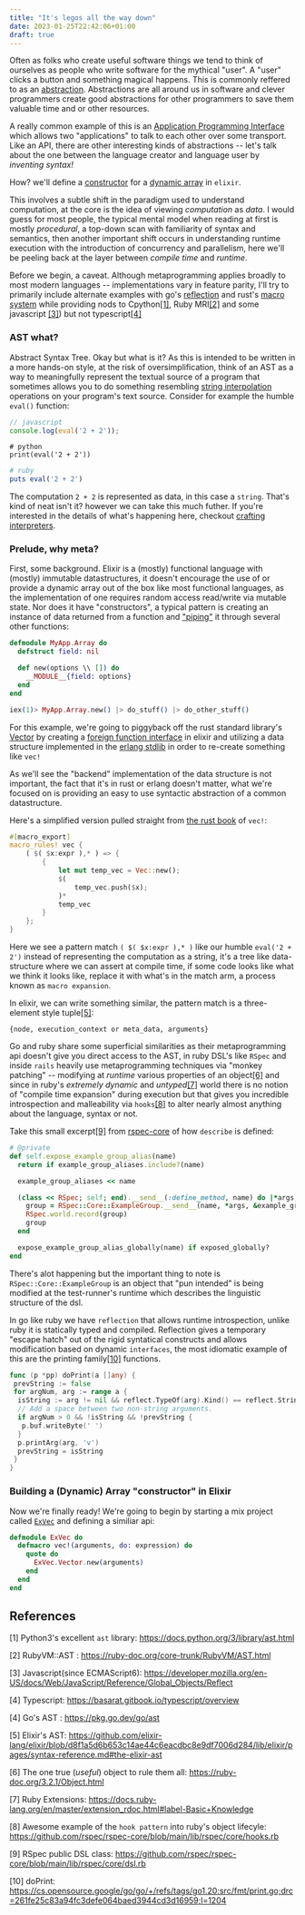 ```yaml
---
title: "It's legos all the way down"
date: 2023-01-25T22:42:06+01:00
draft: true
---
```


Often as folks who create useful software things we tend to think of ourselves as people who write software for the mythical "user". A "user" clicks a button and
something magical happens. This is commonly reffered to as an [abstraction](https://en.wikipedia.org/wiki/Abstraction_(computer_science)).
Abstractions are all around us in software and clever programmers create good abstractions for other programmers to save them valuable time and or other resources.

A really common example of this is an [Application Programming Interface](https://en.wikipedia.org/wiki/API) which allows two "applications" to talk to each other over
some transport. Like an API, there are other interesting kinds of abstractions -- let's talk about the one between the language creator and language user by _inventing
syntax!_

How? we'll define a [constructor](https://en.wikipedia.org/wiki/Constructor_(object-oriented_programming)) for a [dynamic array](https://en.wikipedia.org/wiki/Dynamic_array) in `elixir`.

This involves a subtle shift in the paradigm used to understand computation, at the core is the idea of viewing _computation_ as _data_. I would guess for most people,
the typical mental model when reading at first is mostly _procedural_, a top-down scan with familiarity of syntax and semantics, then another important shift occurs in
understanding runtime execution with the introduction of concurrency and parallelism, here we'll be peeling back at the layer between _compile time_ and _runtime_.

Before we begin, a caveat. Although metaprogramming applies broadly to most modern languages -- implementations vary in feature parity, I'll try to primarily include alternate examples with go's [reflection](https://go.dev/blog/laws-of-reflection) and rust's [macro system](https://doc.rust-lang.org/book/ch19-06-macros.html) while providing nods to Cpython[[1]](#references), Ruby MRI[[2]](#references) and some javascript [[3]](#references)) but not typescript[[4]](#references)

### AST what?

Abstract Syntax Tree. Okay but what is it? As this is intended to be written in a more hands-on style, at the risk
of oversimplification, think of an AST as a way to meaningfully represent the textual source of a program that sometimes allows you to do something resembling [string interpolation](https://en.wikipedia.org/wiki/String_interpolation) operations on your program's text source. Consider for example the humble `eval()` function:

```javascript
// javascript
console.log(eval('2 + 2'));
```

```python3
# python
print(eval('2 + 2'))
```

```ruby
# ruby
puts eval('2 + 2')
```

The computation `2 + 2` is represented as data, in this case a `string`. That's kind of neat isn't it? however we can take this much futher.
If you're interested in the details of what's happening here, checkout [crafting interpreters](https://craftinginterpreters.com/).

### Prelude, why meta?

First, some background. Elixir is a (mostly) functional language with (mostly) immutable datastructures, it doesn't encourage the use of
or provide a dynamic array out of the box like most functional languages, as the implementation of one
requires random access read/write via mutable state. Nor does it have "constructors", a typical pattern is creating an instance of data returned from
a function and ["piping"](https://elixirschool.com/en/lessons/basics/pipe_operator) it through several other functions:

```elixir
defmodule MyApp.Array do
  defstruct field: nil

  def new(options \\ []) do
    __MODULE__{field: options}
  end
end

iex(1)> MyApp.Array.new() |> do_stuff() |> do_other_stuff()
```

For this example, we're going to piggyback off the rust standard library's [Vector](https://doc.rust-lang.org/std/vec/struct.Vec.html) by
creating a [foreign function interface](https://en.wikipedia.org/wiki/Foreign_function_interface) in elixir and utilizing a data structure implemented in the [erlang stdlib](https://www.erlang.org/doc/man/array.html) in order to re-create something like `vec!`

As we'll see the "backend" implementation of the data structure is not important, the fact that it's in rust or erlang doesn't matter, what we're focused on is providing an easy to use syntactic abstraction
of a common datastructure.

Here's a simplified version pulled straight from [the rust book](https://doc.rust-lang.org/book/ch19-06-macros.html) of `vec!`:

```rust
#[macro_export]
macro_rules! vec {
    ( $( $x:expr ),* ) => {
        {
            let mut temp_vec = Vec::new();
            $(
                temp_vec.push($x);
            )*
            temp_vec
        }
    };
}
```

Here we see a pattern match `( $( $x:expr ),* )` like our humble `eval('2 + 2')` instead of representing the computation as a string, it's a tree like data-structure 
where we can assert at compile time, if some code looks like what we think it looks like, replace it with what's in the match arm,
a process known as `macro expansion`.

In elixir, we can write something similar, the pattern match is a three-element style tuple[[5]](#references):

`{node, execution_context or meta_data, arguments}`

Go and ruby share some superficial similarities as their metaprogramming api doesn't give you direct access to the AST, in ruby DSL's like `RSpec` and inside `rails` heavily use metaprogramming techniques via "monkey patching" -- modifying at _runtime_ various
properties of an object[[6]](#references) and since in ruby's _extremely dynamic_ and _untyped_[[7]](#references) world there is no notion of "compile time expansion" during execution but that gives you incredible introspection and malleability via `hooks`[[8]](#references) to alter nearly almost anything about the language, syntax or not.

Take this small excerpt[[9]](#references) from [rspec-core](https://github.com/rspec/rspec-core) of how `describe` is defined:

```ruby
# @private
def self.expose_example_group_alias(name)
  return if example_group_aliases.include?(name)

  example_group_aliases << name

  (class << RSpec; self; end).__send__(:define_method, name) do |*args, &example_group_block|
    group = RSpec::Core::ExampleGroup.__send__(name, *args, &example_group_block)
    RSpec.world.record(group)
    group
  end

  expose_example_group_alias_globally(name) if exposed_globally?
end
```

There's alot happening but the important thing to note is `RSpec::Core::ExampleGroup` is an object that "pun intended" is being modified at the test-runner's runtime which describes the linguistic structure of the dsl.

In go like ruby we have `reflection` that allows runtime introspection, unlike ruby it is statically typed and compiled. Reflection gives a temporary "escape hatch" out of the rigid
syntatical constructs and allows modification based on dynamic `interfaces`, the most idiomatic example of this are the printing family[[10]](#references) functions.

```go
func (p *pp) doPrint(a []any) {
 prevString := false
 for argNum, arg := range a {
  isString := arg != nil && reflect.TypeOf(arg).Kind() == reflect.String
  // Add a space between two non-string arguments.
  if argNum > 0 && !isString && !prevString {
   p.buf.writeByte(' ')
  }
  p.printArg(arg, 'v')
  prevString = isString
 }
}
```

### Building a (Dynamic) Array "constructor" in Elixir

Now we're finally ready! We're going to begin by starting a mix project called [`ExVec`](https://github.com/hailelagi/ex_vec) and defining a similiar api:

```elixir
defmodule ExVec do
  defmacro vec!(arguments, do: expression) do
    quote do
      ExVec.Vector.new(arguments)
    end
  end
end
```

## References

[1] Python3's excellent `ast` library: <https://docs.python.org/3/library/ast.html>

[2] RubyVM::AST : <https://ruby-doc.org/core-trunk/RubyVM/AST.html>

[3] Javascript(since ECMAScript6): <https://developer.mozilla.org/en-US/docs/Web/JavaScript/Reference/Global_Objects/Reflect>

[4] Typescript: <https://basarat.gitbook.io/typescript/overview>

[4] Go's AST : <https://pkg.go.dev/go/ast>

[5] Elixir's AST: <https://github.com/elixir-lang/elixir/blob/d8f1a5d6b653c14ae44c6eacdbc8e9df7006d284/lib/elixir/pages/syntax-reference.md#the-elixir-ast>

[6] The one true (_useful_) object to rule them all: <https://ruby-doc.org/3.2.1/Object.html>

[7] Ruby Extensions: <https://docs.ruby-lang.org/en/master/extension_rdoc.html#label-Basic+Knowledge>

[8] Awesome example of the `hook pattern` into ruby's object lifecyle: <https://github.com/rspec/rspec-core/blob/main/lib/rspec/core/hooks.rb>

[9] RSpec public DSL class: <https://github.com/rspec/rspec-core/blob/main/lib/rspec/core/dsl.rb>

[10] doPrint: <https://cs.opensource.google/go/go/+/refs/tags/go1.20:src/fmt/print.go;drc=261fe25c83a94fc3defe064baed3944cd3d16959;l=1204>
